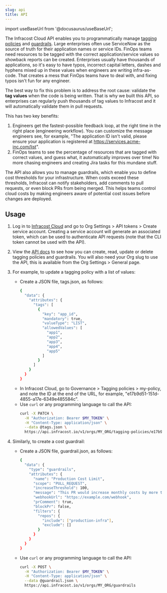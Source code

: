 ```yaml
---
slug: api
title: API
---
```


import useBaseUrl from '@docusaurus/useBaseUrl';

The Infracost Cloud API enables you to programmatically manage [tagging policies](/docs/infracost_cloud/tagging_policies) and [guardrails](/docs/infracost_cloud/guardrails). Large enterprises often use ServiceNow as the source of truth for their application names or service IDs. FinOps teams need resources to be tagged with the correct application/service values so showback reports can be created. Enterprises usually have thousands of applications, so it's easy to have typos, incorrect capital letters, dashes and hyphens mixed up in these values when engineers are writing infra-as-code. That creates a mess that FinOps teams have to deal with, and fixing typos isn't fun for any engineer.

The best way to fix this problem is to address the root cause: validate the **tag values** when the code is being written. That is why we built this API, so enterprises can regularly push thousands of tag values to Infracost and it will automatically validate them in pull requests.

This has two key benefits:
1. Engineers get the fastest-possible feedback loop, at the right time in the right place (engineering workflow). You can customize the message engineers see, for example, "The application ID isn't valid, please ensure your application is registered at https://services.acme-inc.com/list".
2. FinOps teams to see the percentage of resources that are tagged with correct values, and guess what, it automatically improves over time! No more chasing engineers and creating Jira tasks for this mundane stuff.

The API also allows you to manage guardrails, which enable you to define cost thresholds for your infrastructure. When costs exceed these thresholds, Infracost can notify stakeholders, add comments to pull requests, or even block PRs from being merged. This helps teams control cloud costs by making engineers aware of potential cost issues before changes are deployed.

## Usage

1. Log in to [Infracost Cloud](https://dashboard.infracost.io) and go to Org Settings > API tokens > Create service account. Creating a service account will generate an associated token, which can be used to authenticate API requests (note that the CLI token cannot be used with the API).
2. View the [API docs](https://api.infracost.io/v1/docs/) to see how you can create, read, update or delete tagging policies and guardrails. You will also need your Org slug to use the API, this is available from the Org Settings > General page.
3. For example, to update a tagging policy with a list of values:
    - Create a JSON file, tags.json, as follows: 
      ```sh
      {
        "data": {
          "attributes": {
            "tags": [
              {
                "key": "app_id",
                "mandatory": true,
                "valueType": "LIST",
                "allowedValues": [
                  "app1",
                  "app2",
                  "app3",
                  "app4",
                  "app5"
                ]
              }
            ]
          }
        }
      }
      ```
    - In Infracost Cloud, go to Governance > Tagging policies > my-policy, and note the ID at the end of the URL, for example, "e17b9d51-151d-4855-a17e-6349e485584c".
    - Use `curl` or any programming language to call the API:
      ```sh
      curl -X PATCH \
        -H "Authorization: Bearer $MY_TOKEN" \
        -H "Content-Type: application/json" \
        --data @tags.json \
        https://api.infracost.io/v1/orgs/MY_ORG/tagging-policies/e17b9d51-151d-4855-a17e-6349e485584c
      ```

4. Similarly, to create a cost guardrail:
    - Create a JSON file, guardrail.json, as follows:
      ```sh
      {
        "data": {
          "type": "guardrails",
          "attributes": {
            "name": "Production Cost Limit",
            "scope": "PULL_REQUEST",
            "increaseThreshold": 100,
            "message": "This PR would increase monthly costs by more than $100. Please review and get approval.",
            "webhookUrl": "https://example.com/webhook",
            "prComment": true,
            "blockPr": false,
            "filters": {
              "repos": {
                "include": ["production-infra"],
                "exclude": []
              }
            }
          }
        }
      }
      ```
    - Use `curl` or any programming language to call the API:
      ```sh
      curl -X POST \
        -H "Authorization: Bearer $MY_TOKEN" \
        -H "Content-Type: application/json" \
        --data @guardrail.json \
        https://api.infracost.io/v1/orgs/MY_ORG/guardrails
      ```
